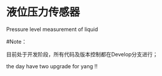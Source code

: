 # 液位压力传感器
Pressure level measurement of liquid

#Note：


  目前处于开发阶段，所有代码及版本控制都在Develop分支进行；
  
  the day have two upgrade for yang !!




